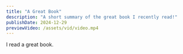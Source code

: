 ```yaml
---
title: "A Great Book"
description: "A short summary of the great book I recently read!"
publishDate: 2024-12-29
previewVideo: /assets/vid/video.mp4
---
```

I read a great book.